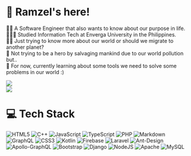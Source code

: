 # 👋 Ramzel's here!
 :technologist: A Software Engineer that also wants to know about our purpose in life.<br/>
👩🏻‍🎓 Studied Information Tech at Enverga University in the Philippines.<br/>
:man_scientist: Just trying to know more about our world or should we migrate to another planet?<br/>
:superhero:	Not trying to be a hero by salvaging mankind due to our world pollution but..<br/>
💭 For now, currently learning about some tools we need to solve some problems in our world :)<br/>

![](https://github-readme-stats.vercel.app/api?username=ramzell&theme=dark&hide_border=true&include_all_commits=true&count_private=true)<br/>
![](https://github-readme-streak-stats.herokuapp.com/?user=ramzell&theme=dark&hide_border=true)<br/>

# 💻 Tech Stack
![HTML5](https://img.shields.io/badge/html5-%23E34F26.svg?style=for-the-badge&logo=html5&logoColor=white) 
![C++](https://img.shields.io/badge/c++-%2300599C.svg?style=for-the-badge&logo=c%2B%2B&logoColor=white) 
![JavaScript](https://img.shields.io/badge/javascript-%23323330.svg?style=for-the-badge&logo=javascript&logoColor=%23F7DF1E) 
![TypeScript](https://img.shields.io/badge/typescript-%23007ACC.svg?style=for-the-badge&logo=typescript&logoColor=white) 
![PHP](https://img.shields.io/badge/php-%23777BB4.svg?style=for-the-badge&logo=php&logoColor=white) 
![Markdown](https://img.shields.io/badge/markdown-%23000000.svg?style=for-the-badge&logo=markdown&logoColor=white)<br/>
![GraphQL](https://img.shields.io/badge/-GraphQL-E10098?style=for-the-badge&logo=graphql&logoColor=white) 
![CSS3](https://img.shields.io/badge/css3-%231572B6.svg?style=for-the-badge&logo=css3&logoColor=white) 
![Kotlin](https://img.shields.io/badge/kotlin-%237F52FF.svg?style=for-the-badge&logo=kotlin&logoColor=white) 
![Firebase](https://img.shields.io/badge/firebase-%23039BE5.svg?style=for-the-badge&logo=firebase) 
![Laravel](https://img.shields.io/badge/laravel-%23FF2D20.svg?style=for-the-badge&logo=laravel&logoColor=white) 
![Ant-Design](https://img.shields.io/badge/-AntDesign-%230170FE?style=for-the-badge&logo=ant-design&logoColor=white)</br>
![Apollo-GraphQL](https://img.shields.io/badge/-ApolloGraphQL-311C87?style=for-the-badge&logo=apollo-graphql) 
![Bootstrap](https://img.shields.io/badge/bootstrap-%238511FA.svg?style=for-the-badge&logo=bootstrap&logoColor=white) 
![Django](https://img.shields.io/badge/django-%23092E20.svg?style=for-the-badge&logo=django&logoColor=white) 
![NodeJS](https://img.shields.io/badge/node.js-6DA55F?style=for-the-badge&logo=node.js&logoColor=white) 
![Apache](https://img.shields.io/badge/apache-%23D42029.svg?style=for-the-badge&logo=apache&logoColor=white) 
![MySQL](https://img.shields.io/badge/mysql-4479A1.svg?style=for-the-badge&logo=mysql&logoColor=white)

